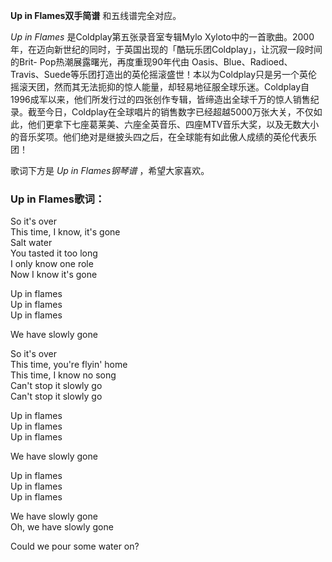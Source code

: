 

**Up in Flames双手简谱** 和五线谱完全对应。

_Up in Flames_ 是Coldplay第五张录音室专辑Mylo
Xyloto中的一首歌曲。2000年，在迈向新世纪的同时，于英国出现的「酷玩乐团Coldplay」，让沉寂一段时间的Brit-
Pop热潮展露曙光，再度重现90年代由
Oasis、Blue、Radioed、Travis、Suede等乐团打造出的英伦摇滚盛世！本以为Coldplay只是另一个英伦摇滚天团，然而其无法扼抑的惊人能量，却轻易地征服全球乐迷。Coldplay自1996成军以来，他们所发行过的四张创作专辑，皆缔造出全球千万的惊人销售纪录。截至今日，Coldplay在全球唱片的销售数字已经超越5000万张大关，不仅如此，他们更拿下七座葛莱美、六座全英音乐、四座MTV音乐大奖，以及无数大小的音乐奖项。他们绝对是继披头四之后，在全球能有如此傲人成绩的英伦代表乐团！

歌词下方是 _Up in Flames钢琴谱_ ，希望大家喜欢。

### Up in Flames歌词：

So it's over  
This time, I know, it's gone  
Salt water  
You tasted it too long  
I only know one role  
Now I know it's gone

Up in flames  
Up in flames  
Up in flames

We have slowly gone

So it's over  
This time, you're flyin' home  
This time, I know no song  
Can't stop it slowly go  
Can't stop it slowly go

Up in flames  
Up in flames  
Up in flames

We have slowly gone

Up in flames  
Up in flames  
Up in flames

We have slowly gone  
Oh, we have slowly gone

Could we pour some water on?

